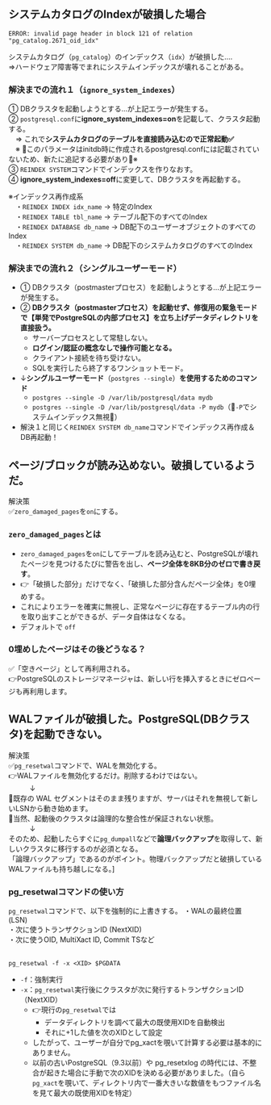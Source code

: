 ## 

## システムカタログのIndexが破損した場合
```
ERROR: invalid page header in block 121 of relation "pg_catalog.2671_oid_idx"
```
システムカタログ（`pg_catalog`）のインデックス（`idx`）が破損した....<br>
⇒ハードウェア障害等でまれにシステムインデックスが壊れることがある。

### 解決までの流れ１（`ignore_system_indexes`）
① DBクラスタを起動しようとする...が上記エラーが発生する。<br>
② `postgresql.conf`に**ignore_system_indexes=on**を記載して、クラスタ起動する。<br>
　⇒ これで**システムカタログのテーブルを直接読み込むので正常起動✅**<br>
　※ 🔴このパラメータはinitdb時に作成されるpostgresql.confには記載されていないため、新たに追記する必要があり🔴※<br>
③ `REINDEX SYSTEM`コマンドでインデックスを作りなおす。<br>
④ **ignore_system_indexes=off**に変更して、DBクラスタを再起動する。<br>

※インデックス再作成系<br>
　・`REINDEX INDEX idx_name` -> 特定のIndex<br>
　・`REINDEX TABLE tbl_name` -> テーブル配下のすべてのIndex<br>
　・`REINDEX DATABASE db_name` -> DB配下のユーザーオブジェクトのすべてのIndex<br>
　・`REINDEX SYSTEM db_name` -> DB配下のシステムカタログのすべてのIndex<br>

### 解決までの流れ２（シングルユーザーモード）
- ① DBクラスタ（postmasterプロセス）を起動しようとする...が上記エラーが発生する。
- ② **DBクラスタ（postmasterプロセス）を起動せず、修復用の緊急モードで【単発でPostgreSQLの内部プロセス】を立ち上げデータディレクトリを直接扱う。**
  - サーバープロセスとして常駐しない。
  - **ログイン/認証の概念なしで操作可能となる。**
  - クライアント接続を待ち受けない。
  - SQLを実行したら終了するワンショットモード。
- ↓**シングルユーザーモード**（`postgres --single`）**を使用するためのコマンド**
  - `postgres --single -D /var/lib/postgresql/data mydb`
  - `postgres --single -D /var/lib/postgresql/data -P mydb`（🔴`-P`でシステムインデックス無視🔴）
- 解決１と同じく`REINDEX SYSTEM db_name`コマンドでインデックス再作成＆DB再起動！

## ページ/ブロックが読み込めない。破損しているようだ。
解決策<br>
✅`zero_damaged_pages`を`on`にする。<br>

### `zero_damaged_pages`とは
- `zero_damaged_pages`を`on`にしてテーブルを読み込むと、PostgreSQLが壊れたページを見つけるたびに警告を出し、**ページ全体を8KB分のゼロで書き戻す**。
- 👉「破損した部分」だけでなく、「破損した部分含んだページ全体」を0埋めする。
- これによりエラーを確実に無視し、正常なページに存在するテーブル内の行を取り出すことができるが、データ自体はなくなる。
- デフォルトで `off`

### 0埋めしたページはその後どうなる？
✅「空きページ」として再利用される。<br>
👉PostgreSQLのストレージマネージャは、新しい行を挿入するときにゼロページも再利用します。


## WALファイルが破損した。PostgreSQL(DBクラスタ)を起動できない。
解決策<br>
✅`pg_resetwal`コマンドで、WALを無効化する。<br>
👉WALファイルを無効化するだけ。削除するわけではない。<br>
　　　↓<br>
🔴既存の WAL セグメントはそのまま残りますが、サーバはそれを無視して新しいLSNから動き始めます。<br>
🔴当然、起動後のクラスタは論理的な整合性が保証されない状態。<br>
　　　↓<br>
そのため、起動したらすぐに`pg_dumpall`などで**論理バックアップ**を取得して、新しいクラスタに移行するのが必須となる。<br>
「論理バックアップ」であるのがポイント。物理バックアップだと破損しているWALファイルも持ち越しになる。]

### pg_resetwalコマンドの使い方
`pg_resetwal`コマンドで、以下を強制的に上書きする。
・WALの最終位置 (LSN)<br>
・次に使うトランザクションID (NextXID)<br>
・次に使うOID, MultiXact ID, Commit TSなど<br>
<br>
```
pg_resetwal -f -x <XID> $PGDATA
```
- `-f`：強制実行
- `-x`：`pg_resetwal`実行後にクラスタが次に発行するトランザクションID（NextXID）
  - 👉現行の`pg_resetwal`では
    - データディレクトリを調べて最大の既使用XIDを自動検出
    - それに+1した値を次のXIDとして設定
  - したがって、ユーザーが自分でpg_xactを覗いて計算する必要は基本的にありません。
  - 以前の古いPostgreSQL（9.3以前）や pg_resetxlog の時代には、不整合が起きた場合に手動で次のXIDを決める必要がありました。（自ら`pg_xact`を覗いて、ディレクトリ内で一番大きいな数値をもつファイル名を見て最大の既使用XIDを特定）
